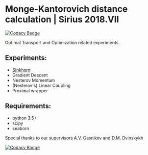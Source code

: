 # Monge-Kantorovich distance calculation | Sirius 2018.VII

[![Codacy Badge](https://api.codacy.com/project/badge/Grade/55b2d20bba974390b40d36eb9d13c01d)](https://app.codacy.com/app/dmivilensky/Wasserstein-distance-calculation?utm_source=github.com&utm_medium=referral&utm_content=dmivilensky/Wasserstein-distance-calculation&utm_campaign=badger)

Optimal Transport and Optimization related experiments.

## Experiments:
  * [Sinkhorn](https://arxiv.org/pdf/1802.04367.pdf)
  * Gradient Descent
  * Nesterov Momentum
  * (Nesterov's) Linear Coupling
  * Proximal wrapper

## Requirements:
  * python 3.5+
  * scipy
  * seaborn

Special thanks to our supervisors A.V. Gasnikov and D.M. Dvinskykh

[![Codacy Badge](https://api.codacy.com/project/badge/Grade/5ae7609e393f47e6876ca43ef4dcf7de)](https://www.codacy.com/app/dmivilensky/Wasserstein-distance-calculation?utm_source=github.com&amp;utm_medium=referral&amp;utm_content=dmivilensky/Wasserstein-distance-calculation&amp;utm_campaign=Badge_Grade)
